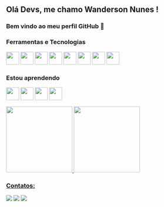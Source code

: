 ## Olá Devs, me chamo Wanderson Nunes ! 
### Bem vindo ao meu perfil GitHub 👋

### Ferramentas e Tecnologias

<img src="https://cdn.jsdelivr.net/gh/devicons/devicon/icons/git/git-original.svg" width="35" height="35"/>  <img src="https://cdn.jsdelivr.net/gh/devicons/devicon/icons/github/github-original-wordmark.svg" width="35" height="35"/>  <img src="https://cdn.jsdelivr.net/gh/devicons/devicon/icons/gitlab/gitlab-original-wordmark.svg" width="35" height="35"/>  <img src="https://cdn.jsdelivr.net/gh/devicons/devicon/icons/csharp/csharp-original.svg" width="35" height="35"/>  <img src="https://cdn.jsdelivr.net/gh/devicons/devicon/icons/html5/html5-original-wordmark.svg" width="35" height="35"/>  <img src="https://cdn.jsdelivr.net/gh/devicons/devicon/icons/css3/css3-original-wordmark.svg" width="35" height="35"/>  <img src="https://cdn.jsdelivr.net/gh/devicons/devicon/icons/php/php-original.svg" width="35" height="35"/>  <img src="https://cdn.jsdelivr.net/gh/devicons/devicon/icons/mysql/mysql-original-wordmark.svg" width="35" height="35"/>

### Estou aprendendo

<img src="https://cdn.jsdelivr.net/gh/devicons/devicon/icons/java/java-original.svg" width="35" height="35"/>  <img src="https://cdn.jsdelivr.net/gh/devicons/devicon/icons/bootstrap/bootstrap-plain-wordmark.svg" width="35" height="35"/>  <img src="https://cdn.jsdelivr.net/gh/devicons/devicon/icons/python/python-original-wordmark.svg" width="35" height="35"/>  <img src="https://cdn.jsdelivr.net/gh/devicons/devicon/icons/django/django-original.svg" width="35" height="35"/>

<div>
<a href="https://github.com/nunespc">
<img height="180em" src="https://github-readme-stats.vercel.app/api/top-langs/?username=nunespc&layout=compact&langs_count=7&theme=dracula"/>
<img height="180em" src="https://github-readme-stats.vercel.app/api?username=nunespc&show_icons=true&theme=dracula&include_all_commits=true&count_private=true"/>
</div>
  

### Contatos:

<div>
<a href="https://instagram.com/seu-usuário-instagram-aqui" target="_blank"><img src="https://img.shields.io/badge/-Instagram-%23E4405F?style=for-the-badge&logo=instagram&logoColor=white" target="_blank"></a>
<a href = "mailto:wanderson.nunespc10@gmail.com"><img src="https://img.shields.io/badge/Gmail-D14836?style=for-the-badge&logo=gmail&logoColor=white" target="_blank"></a>
<a href="https://www.linkedin.com/in/wanderson-nunes-9b7396196/" target="_blank"><img src="https://img.shields.io/badge/-LinkedIn-%230077B5?style=for-the-badge&logo=linkedin&logoColor=white" target="_blank"></a>   
</div>
